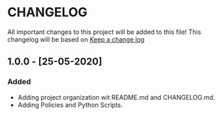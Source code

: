 # CHANGELOG

All important changes to this project will be added to this file! This changelog will be based on [Keep a change log](http://keepachangelog.com/)

## 1.0.0 - [25-05-2020]

### Added

* Adding project organization wit README.md and CHANGELOG.md.
* Adding Policies and Python Scripts.

